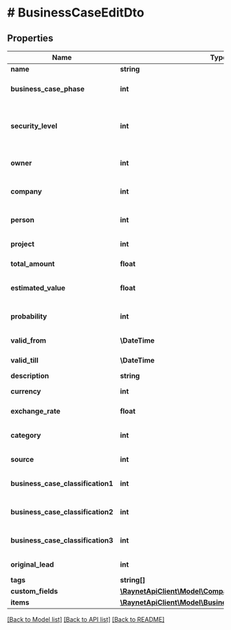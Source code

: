 # # BusinessCaseEditDto

## Properties

Name | Type | Description | Notes
------------ | ------------- | ------------- | -------------
**name** | **string** | [Předmět] | [optional]
**business_case_phase** | **int** | [Stav] ID záznamu z číselníku BusinessCasePhase | [optional]
**security_level** | **int** | [Bezpečnostní úroveň] ID bezpečnostní úrovně. Pokud není vyplněna, je nastavena výchozí bezpečnostní skupina. | [optional]
**owner** | **int** | [Vlastník] ID kontaktní osoby, která je zároveň uživatelem | [optional]
**company** | **int** | [Klient] ID klienta, pro kterého je obchodní případ vytvářen | [optional]
**person** | **int** | [Kontaktní osoba] ID kontaktní osoby zodpovědné za OP na straně klienta | [optional]
**project** | **int** | [Projekt] ID projektu na který má být OP připojen | [optional]
**total_amount** | **float** | [Konečná cena] konečná cena OP | [optional]
**estimated_value** | **float** | [Předpokládané náklady] předpokládané náklady na OP | [optional]
**probability** | **int** | [Pravděpodobnost] pravděpodobnost na úspěch OP | [optional]
**valid_from** | **\DateTime** | [Otevřeno od] datum otevřeno od | [optional]
**valid_till** | **\DateTime** | [Uzavřeno] datum uzavření OP | [optional]
**description** | **string** | [Poznámka] | [optional]
**currency** | **int** | [Měna] ID z áznamu z číselníku Currency | [optional]
**exchange_rate** | **float** | [Kurz] kurz pro přepočet na výchozí měnu CRM | [optional]
**category** | **int** | [Kategorie] ID záznamu z číselníku BusinessCaseCategory | [optional]
**source** | **int** | [Zdroj kontaktu] ID záznamu z číselníku ContactSource | [optional]
**business_case_classification1** | **int** | [Klasifikace 1] ID záznamu z číselníku BusinessCaseClassification1 | [optional]
**business_case_classification2** | **int** | [Klasifikace 2] ID záznamu z číselníku BusinessCaseClassification2 | [optional]
**business_case_classification3** | **int** | [Klasifikace 3] ID záznamu z číselníku BusinessCaseClassification3 | [optional]
**original_lead** | **int** | [Lead] ID leadu, ze kterého obchodní případ vznikl | [optional]
**tags** | **string[]** |  | [optional]
**custom_fields** | [**\RaynetApiClient\Model\CompanyInsertDtoCustomFields**](CompanyInsertDtoCustomFields.md) |  | [optional]
**items** | [**\RaynetApiClient\Model\BusinessCaseEditDtoItemsInner[]**](BusinessCaseEditDtoItemsInner.md) |  | [optional]

[[Back to Model list]](../../README.md#models) [[Back to API list]](../../README.md#endpoints) [[Back to README]](../../README.md)
